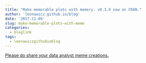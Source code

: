 ```yaml
---
title: "Make memorable plots with memery. v0.3.0 now on CRAN."
author: 'leonawicz.github.io/blog'
date: '2017-11-09'
slug: make-memorable-plots-with-meme
categories:
  - bloglink
tags:
  - leonawiczgithubioblog
---
```


[Please do share your data analyst meme creations.<i class="fas fa-external-link-alt"></i>](https://leonawicz.github.io/blog/post/2017-11-09-memery-0-3-0-on-cran/)

